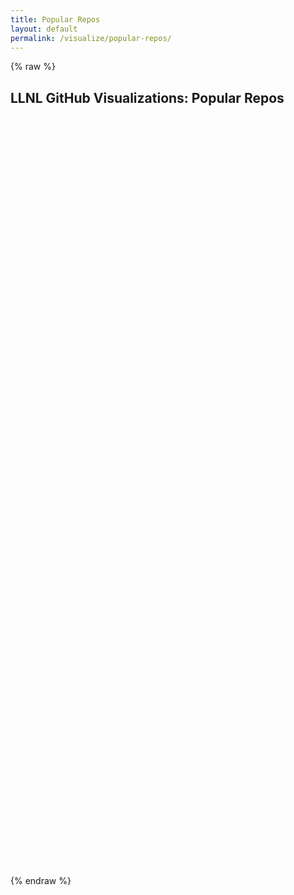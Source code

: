 ```yaml
---
title: Popular Repos
layout: default
permalink: /visualize/popular-repos/
---
```


{% raw %}

<link rel="stylesheet" type="text/css" href="../../css/graphstyle.css" />

<h2 class="page-header text-center">
    LLNL GitHub Visualizations: Popular Repos
</h2>

<!-- Preset vis display areas -->
<center>
    <svg class="listPopularRepos"></svg>
    <br /> <svg class="cluster"></svg>
    <br /> <svg class="repoCreationHistory"></svg>
    <br /> <svg class="repoStarHistory"></svg>
    <br /> <svg class="repoActivityChart"></svg>
    <br /> <svg class="commitPie"></svg> <svg class="linePie"></svg>
    <br /> <svg class="popularLicenses"></svg>
</center>

<!-- Load basic D3 and helper scripts -->
<script src="https://ajax.googleapis.com/ajax/libs/d3js/5.16.0/d3.min.js" charset="UTF-8"></script>
<script type="text/javascript" src="../../static/d3-tip/1.0/d3-tip.js"></script>
<script type="text/javascript" src="../../static/d3-v4-cloud/1.2.2/build/d3.layout.cloud.js"></script>
<script type="text/javascript" src="https://unpkg.com/d3-simple-slider@1.8.0/dist/d3-simple-slider.min.js"></script>
<script type="text/javascript" src="../../js/visualize/helpers.js"></script>

<!-- Load drawing JS -->
<script type="text/javascript" src="../../js/visualize/largeRepos/cluster_repoSize.js"></script>
<script type="text/javascript" src="../../js/visualize/largeRepos/line_repoActivity.js"></script>
<script type="text/javascript" src="../../js/visualize/largeRepos/generate_popularRepos.js"></script>
<script type="text/javascript" src="../../js/visualize/largeRepos/line_repoCreationHistory.js"></script>
<script type="text/javascript" src="../../js/visualize/largeRepos/sunburst_licenses.js"></script>
<script type="text/javascript" src="../../js/visualize/largeRepos/list_popularRepos.js"></script>
<script type="text/javascript" src="../../js/visualize/largeRepos/pie_activityCommits.js"></script>
<script type="text/javascript" src="../../js/visualize/largeRepos/pie_activityLines.js"></script>
<script type="text/javascript" src="../../js/visualize/largeRepos/line_repoStarHistory.js"></script>

<script>
    // GiHub Data Directory
    var ghDataDir = '../github-data';
    // Global chart standards
    var stdTotalWidth = 500,
        stdTotalHeight = 400;
    var stdMargin = { top: 40, right: 40, bottom: 40, left: 40 },
        stdWidth = stdTotalWidth - stdMargin.left - stdMargin.right,
        stdHeight = stdTotalHeight - stdMargin.top - stdMargin.bottom,
        stdMaxBuffer = 1.07;
    var stdDotRadius = 4,
        stdLgndDotRadius = 5,
        stdLgndSpacing = 20;
    // Call draw functions
    var popularityURL = ghDataDir + '/intReposInfo.json';
    var popularityFiles = [popularityURL];
    var mostPopularRepositories = [];
    var cutOffSize = 10;
    Promise.all(popularityFiles.map(url => d3.json(url))).then(values => {
        mostPopularRepositories = generate_popularRepos(values[0], cutOffSize);
    }).then(() => {
        draw_cluster('cluster');
        draw_line_repoCreationHistory('repoCreationHistory', mostPopularRepositories);
        draw_line_repoActivity('repoActivityChart');
        draw_sunburst_licenses('popularLicenses');
        draw_pie_commits('commitPie');
        draw_pie_lines('linePie');
        draw_popularRepos('listPopularRepos', 5, true);
        draw_line_repoStarHistory('repoStarHistory');
    });
    
</script>

{% endraw %}

